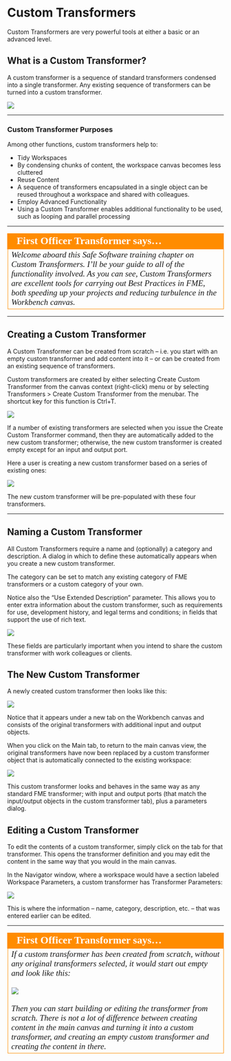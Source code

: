 # Custom Transformers #

Custom Transformers are very powerful tools at either a basic or an advanced level.

## What is a Custom Transformer? ##

A custom transformer is a sequence of standard transformers condensed into a single transformer. Any existing sequence of transformers can be turned into a custom transformer.

![](./Images/Img5.001.CustomTransformer.png) <!-- ** Update screenshot-->

---

### Custom Transformer Purposes ###

Among other functions, custom transformers help to:

- Tidy Workspaces
 - By condensing chunks of content, the workspace canvas becomes less cluttered
- Reuse Content
 - A sequence of transformers encapsulated in a single object can be reused throughout a workspace and shared with colleagues.
- Employ Advanced Functionality
 - Using a Custom Transformer enables additional functionality to be used, such as looping and parallel processing

---

<!--Person X Says Section-->
<!--First Officer Transformer is the representative for this chapter-->

<table style="border-spacing: 0px">
<tr>
<td style="vertical-align:middle;background-color:darkorange;border: 2px solid darkorange">
<i class="fa fa-quote-left fa-lg fa-pull-left fa-fw" style="color:white;padding-right: 12px;vertical-align:text-top"></i>
<span style="color:white;font-size:x-large;font-weight: bold;font-family:serif">First Officer Transformer says…</span>
</td>
</tr>

<tr>
<td style="border: 1px solid darkorange">
<span style="font-family:serif; font-style:italic; font-size:larger">
Welcome aboard this Safe Software training chapter on Custom Transformers. I’ll be your guide to all of the functionality involved. As you can see, Custom Transformers are excellent tools for carrying out Best Practices
in FME, both speeding up your projects and reducing turbulence in the Workbench canvas.
</span>
</td>
</tr>
</table>

---

## Creating a Custom Transformer ##

A Custom Transformer can be created from scratch – i.e. you start with an empty custom transformer and add content into it – or can be created from an existing sequence of transformers.

Custom transformers are created by either selecting Create Custom Transformer from the canvas context (right-click) menu or by selecting Transformers > Create Custom Transformer from the menubar. The shortcut key for this function is Ctrl+T.

![](./Images/Img5.002.CustomTransformerMenubar.png) 

If a number of existing transformers are selected when you issue the Create Custom Transformer command, then they are automatically added to the new custom transformer; otherwise, the new custom transformer is created empty except for an input and output port.

Here a user is creating a new custom transformer based on a series of existing ones:

![](./Images/Img5.003.CustomTransformerContextMenu.png) <!-- ** Update screenshot-->

The new custom transformer will be pre-populated with these four transformers.

---

## Naming a Custom Transformer ##

All Custom Transformers require a name and (optionally) a category and description. A dialog in which to define these automatically appears when you create a new custom transformer.

The category can be set to match any existing category of FME transformers or a custom category of your own.

Notice also the “Use Extended Description” parameter. This allows you to enter extra information about the custom transformer, such as requirements for use, development history, and legal terms and conditions; in fields that support the use of rich text.

![](./Images/Img5.004.CustomTransformerNaming.png)

These fields are particularly important when you intend to share the custom transformer with work colleagues or clients.


## The New Custom Transformer ##

A newly created custom transformer then looks like this:

![](./Images/Img5.005.NewCustomTransformer.png)

Notice that it appears under a new tab on the Workbench canvas and consists of the original transformers with additional input and output objects.

When you click on the Main tab, to return to the main canvas view, the original transformers have now been replaced by a custom transformer object that is automatically connected to the existing workspace:

![](./Images/Img5.006.CustomTransformeronCanvas.png)

This custom transformer looks and behaves in the same way as any standard FME transformer; with input and output ports (that match the input/output objects in the custom transformer tab), plus a parameters dialog.


## Editing a Custom Transformer ##

To edit the contents of a custom transformer, simply click on the tab for that transformer. This opens the transformer definition and you may edit the content in the same way that you would in the main canvas.

In the Navigator window, where a workspace would have a section labeled Workspace Parameters, a custom transformer has Transformer Parameters:

![](./Images/Img5.007.CustomTransformerNavWindow.png)

This is where the information – name, category, description, etc. – that was entered earlier can be edited.

---

<table style="border-spacing: 0px">
<tr>
<td style="vertical-align:middle;background-color:darkorange;border: 2px solid darkorange">
<i class="fa fa-quote-left fa-lg fa-pull-left fa-fw" style="color:white;padding-right: 12px;vertical-align:text-top"></i>
<span style="color:white;font-size:x-large;font-weight: bold;font-family:serif">First Officer Transformer says…</span>
</td>
</tr>

<tr>
<td style="border: 1px solid darkorange">
<span style="font-family:serif; font-style:italic; font-size:larger">
If a custom transformer has been created from scratch, without any original transformers selected, it would start out empty and look like this:
<br><br><img src="./Images/Img5.008.NewCustomTransformerEmpty.png">
<br><br>Then you can start building or editing the transformer from scratch. There is not a lot of difference between creating content in the main canvas and turning it into a custom transformer, and creating an empty custom transformer and creating the content in there.
</span>
</td>
</tr>
</table>

